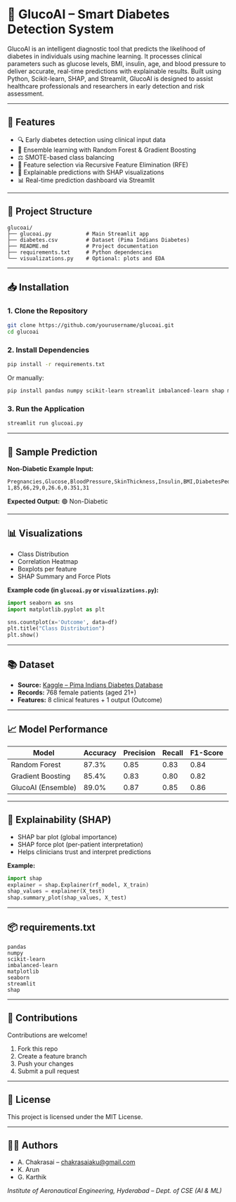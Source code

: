 # 🤖 GlucoAI – Smart Diabetes Detection System

GlucoAI is an intelligent diagnostic tool that predicts the likelihood of diabetes in individuals using machine learning. It processes clinical parameters such as glucose levels, BMI, insulin, age, and blood pressure to deliver accurate, real-time predictions with explainable results. Built using Python, Scikit-learn, SHAP, and Streamlit, GlucoAI is designed to assist healthcare professionals and researchers in early detection and risk assessment.

---

## 🚀 Features

- 🔍 Early diabetes detection using clinical input data
- 🎯 Ensemble learning with Random Forest & Gradient Boosting
- ⚖️ SMOTE-based class balancing
- 🧪 Feature selection via Recursive Feature Elimination (RFE)
- 🧠 Explainable predictions with SHAP visualizations
- 📊 Real-time prediction dashboard via Streamlit

---

## 📁 Project Structure

```
glucoai/
├── glucoai.py           # Main Streamlit app
├── diabetes.csv         # Dataset (Pima Indians Diabetes)
├── README.md            # Project documentation
├── requirements.txt     # Python dependencies
└── visualizations.py    # Optional: plots and EDA
```

---

## 📥 Installation

### 1. Clone the Repository

```bash
git clone https://github.com/yourusername/glucoai.git
cd glucoai
```

### 2. Install Dependencies

```bash
pip install -r requirements.txt
```

Or manually:

```bash
pip install pandas numpy scikit-learn streamlit imbalanced-learn shap matplotlib seaborn
```

### 3. Run the Application

```bash
streamlit run glucoai.py
```

---

## 🧪 Sample Prediction

**Non-Diabetic Example Input:**

```
Pregnancies,Glucose,BloodPressure,SkinThickness,Insulin,BMI,DiabetesPedigreeFunction,Age
1,85,66,29,0,26.6,0.351,31
```

**Expected Output:** 🟢 Non-Diabetic

---

## 📊 Visualizations

- Class Distribution
- Correlation Heatmap
- Boxplots per feature
- SHAP Summary and Force Plots

**Example code (in `glucoai.py` or `visualizations.py`):**

```python
import seaborn as sns
import matplotlib.pyplot as plt

sns.countplot(x='Outcome', data=df)
plt.title("Class Distribution")
plt.show()
```

---

## 📚 Dataset

- **Source:** [Kaggle – Pima Indians Diabetes Database](https://www.kaggle.com/datasets/uciml/pima-indians-diabetes-database)
- **Records:** 768 female patients (aged 21+)
- **Features:** 8 clinical features + 1 output (Outcome)

---

## 📈 Model Performance

| Model                | Accuracy | Precision | Recall | F1-Score |
|----------------------|----------|-----------|--------|----------|
| Random Forest        | 87.3%    | 0.85      | 0.83   | 0.84     |
| Gradient Boosting    | 85.4%    | 0.83      | 0.80   | 0.82     |
| GlucoAI (Ensemble)   | 89.0%    | 0.87      | 0.85   | 0.86     |

---

## 🔬 Explainability (SHAP)

- SHAP bar plot (global importance)
- SHAP force plot (per-patient interpretation)
- Helps clinicians trust and interpret predictions

**Example:**

```python
import shap
explainer = shap.Explainer(rf_model, X_train)
shap_values = explainer(X_test)
shap.summary_plot(shap_values, X_test)
```

---

## 📦 requirements.txt

```
pandas
numpy
scikit-learn
imbalanced-learn
matplotlib
seaborn
streamlit
shap
```

---

## 🤝 Contributions

Contributions are welcome!

1. Fork this repo
2. Create a feature branch
3. Push your changes
4. Submit a pull request

---

## 📜 License

This project is licensed under the MIT License.

---

## 👨‍💻 Authors

- A. Chakrasai – chakrasaiaku@gmail.com
- K. Arun
- G. Karthik

*Institute of Aeronautical Engineering, Hyderabad – Dept. of CSE (AI & ML)*